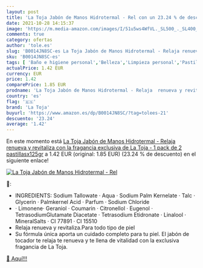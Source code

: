 ```yaml
---
layout: post
title: 'La Toja Jabón de Manos Hidrotermal - Rel con un 23.24 % de descuento'
date: 2021-10-28 14:15:37
image: 'https://m.media-amazon.com/images/I/51u5ws4WfVL._SL500_._SL400_.jpg'
comments: true
category: ofertas
author: 'tole.es'
slug: 'B0014JN8SC-es La Toja Jabón de Manos Hidrotermal - Relaja renueva y...'
sku: 'B0014JN8SC-es'
tags: [ 'Baño e higiene personal','Belleza','Limpieza personal','Pastillas de jabón','jabón','la','la toja','toja', ]
actualPrice: 1.42 EUR
currency: EUR
price: 1.42
comparePrice: 1.85 EUR
prodname: 'La Toja Jabón de Manos Hidrotermal - Relaja  renueva y revitaliza con la fragancia exclusiva de La Toja - 1 pack de 2 pastillasx125gr'
country: 'es'
flag: '🇪🇸'
brand: 'La Toja'
buyurl: 'https://www.amazon.es/dp/B0014JN8SC/?tag=tolees-21'
descuento: '23.24'
average: '1.42'
---
```


En este momento está [La Toja Jabón de Manos Hidrotermal - Relaja  renueva y revitaliza con la fragancia exclusiva de La Toja - 1 pack de 2 pastillasx125gr](https://www.amazon.es/dp/B0014JN8SC/?tag=tolees-21) a 1.42 EUR (original: 1.85 EUR) (23.24 %  de descuento) en el siguiente enlace!

[![La Toja Jabón de Manos Hidrotermal - Rel](https://m.media-amazon.com/images/I/51u5ws4WfVL._SL500_._SL400_.jpg)](https://www.amazon.es/dp/B0014JN8SC/?tag=tolees-21)

🔎:

- INGREDIENTS: Sodium Tallowate · Aqua · Sodium Palm Kernelate · Talc · Glycerin · Palmkernel Acid · Parfum · Sodium Chloride
- · Limonene· Geraniol · Coumarin · Citronellol · Eugenol · TetrasodiumGlutamate Diacetate · Tetrasodium Etidronate · Linalool · MineralSalts · CI 77891 · CI 15510
- Relaja renueva y revitaliza.Para todo tipo de piel
- Su fórmula única aporta un cuidado completo para tu piel. El jabón de tocador te relaja te renueva y te llena de vitalidad con la exclusiva fragancia de La Toja.

[🛒 Aquí!!!](https://www.amazon.es/dp/B0014JN8SC/?tag=tolees-21)

